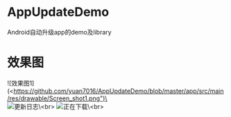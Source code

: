 # AppUpdateDemo
Android自动升级app的demo及library
# 效果图
![效果图1](<https://github.com/yuan7016/AppUpdateDemo/blob/master/app/src/main/res/drawable/Screen_shot1.png")\<br>
![更新日志](https://github.com/yuan7016/AppUpdateDemo/blob/master/app/src/main/res/drawable/Screenshot_showdialog.png")\<br> 
![正在下载](https://github.com/yuan7016/AppUpdateDemo/blob/master/app/src/main/res/drawable/Screenshot_downloading.png")\<br> 
